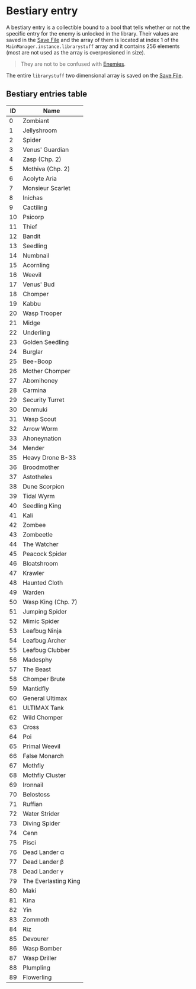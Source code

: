 # Bestiary entry

A bestiary entry is a collectible bound to a bool that tells whether or not the specific entry for the enemy is unlocked in the library. Their values are saved in the [Save File](../../Save%20File.md) and the array of them is located at index 1 of the `MainManager.instance.librarystuff` array and it contains 256 elements (most are not used as the array is overprosioned in size).

 > 
 > They are not to be confused with [Enemies](../Enemies.md).

The entire `librarystuff` two dimensional array is saved on the [Save File](../../Save%20File.md).

## Bestiary entries table

|ID|Name|
|--|----|
|0|Zombiant|
|1|Jellyshroom|
|2|Spider|
|3|Venus' Guardian|
|4|Zasp (Chp. 2)|
|5|Mothiva (Chp. 2)|
|6|Acolyte Aria|
|7|Monsieur Scarlet|
|8|Inichas|
|9|Cactiling|
|10|Psicorp|
|11|Thief|
|12|Bandit|
|13|Seedling|
|14|Numbnail|
|15|Acornling|
|16|Weevil|
|17|Venus' Bud|
|18|Chomper|
|19|Kabbu|
|20|Wasp Trooper|
|21|Midge|
|22|Underling|
|23|Golden Seedling|
|24|Burglar|
|25|Bee-Boop|
|26|Mother Chomper|
|27|Abomihoney|
|28|Carmina|
|29|Security Turret|
|30|Denmuki|
|31|Wasp Scout|
|32|Arrow Worm|
|33|Ahoneynation|
|34|Mender|
|35|Heavy Drone B-33|
|36|Broodmother|
|37|Astotheles|
|38|Dune Scorpion|
|39|Tidal Wyrm|
|40|Seedling King|
|41|Kali|
|42|Zombee|
|43|Zombeetle|
|44|The Watcher|
|45|Peacock Spider|
|46|Bloatshroom|
|47|Krawler|
|48|Haunted Cloth|
|49|Warden|
|50|Wasp King (Chp. 7)|
|51|Jumping Spider|
|52|Mimic Spider|
|53|Leafbug Ninja|
|54|Leafbug Archer|
|55|Leafbug Clubber|
|56|Madesphy|
|57|The Beast|
|58|Chomper Brute|
|59|Mantidfly|
|60|General Ultimax|
|61|ULTIMAX Tank|
|62|Wild Chomper|
|63|Cross|
|64|Poi|
|65|Primal Weevil|
|66|False Monarch|
|67|Mothfly|
|68|Mothfly Cluster|
|69|Ironnail|
|70|Belostoss|
|71|Ruffian|
|72|Water Strider|
|73|Diving Spider|
|74|Cenn|
|75|Pisci|
|76|Dead Lander α|
|77|Dead Lander β|
|78|Dead Lander γ|
|79|The Everlasting King|
|80|Maki|
|81|Kina|
|82|Yin|
|83|Zommoth|
|84|Riz|
|85|Devourer|
|86|Wasp Bomber|
|87|Wasp Driller|
|88|Plumpling|
|89|Flowerling|
